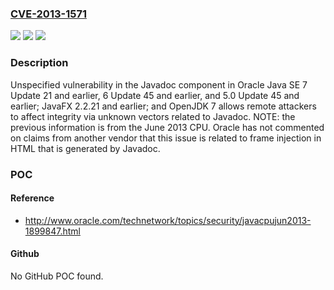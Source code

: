 ### [CVE-2013-1571](https://cve.mitre.org/cgi-bin/cvename.cgi?name=CVE-2013-1571)
![](https://img.shields.io/static/v1?label=Product&message=n%2Fa&color=blue)
![](https://img.shields.io/static/v1?label=Version&message=n%2Fa&color=blue)
![](https://img.shields.io/static/v1?label=Vulnerability&message=n%2Fa&color=brighgreen)

### Description

Unspecified vulnerability in the Javadoc component in Oracle Java SE 7 Update 21 and earlier, 6 Update 45 and earlier, and 5.0 Update 45 and earlier; JavaFX 2.2.21 and earlier; and OpenJDK 7 allows remote attackers to affect integrity via unknown vectors related to Javadoc. NOTE: the previous information is from the June 2013 CPU. Oracle has not commented on claims from another vendor that this issue is related to frame injection in HTML that is generated by Javadoc.

### POC

#### Reference
- http://www.oracle.com/technetwork/topics/security/javacpujun2013-1899847.html

#### Github
No GitHub POC found.

